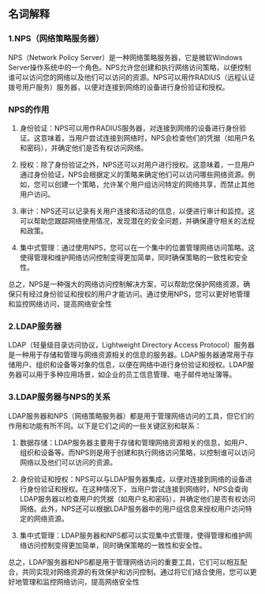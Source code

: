 ## 名词解释
### 1.NPS（网络策略服务器）

NPS（Network Policy Server）是一种网络策略服务器，它是微软Windows Server操作系统中的一个角色。NPS允许您创建和执行网络访问策略，以便控制谁可以访问您的网络以及他们可以访问的资源。NPS可以用作RADIUS（远程认证拨号用户服务）服务器，以便对连接到网络的设备进行身份验证和授权。

### NPS的作用

1. 身份验证：NPS可以用作RADIUS服务器，对连接到网络的设备进行身份验证。这意味着，当用户尝试连接到网络时，NPS会检查他们的凭据（如用户名和密码），并确定他们是否有权访问网络。

2. 授权：除了身份验证之外，NPS还可以对用户进行授权。这意味着，一旦用户通过身份验证，NPS会根据定义的策略来确定他们可以访问哪些网络资源。例如，您可以创建一个策略，允许某个用户组访问特定的网络共享，而禁止其他用户访问。

3. 审计：NPS还可以记录有关用户连接和活动的信息，以便进行审计和监控。这可以帮助您跟踪网络使用情况，发现潜在的安全问题，并确保遵守相关的法规和政策。

4. 集中式管理：通过使用NPS，您可以在一个集中的位置管理网络访问策略。这使得管理和维护网络访问控制变得更加简单，同时确保策略的一致性和安全性。

总之，NPS是一种强大的网络访问控制解决方案，可以帮助您保护网络资源，确保只有经过身份验证和授权的用户才能访问。通过使用NPS，您可以更好地管理和监控网络访问，提高网络安全性

### 2.LDAP服务器

LDAP（轻量级目录访问协议，Lightweight Directory Access Protocol）服务器是一种用于存储和管理与网络资源相关的信息的服务器。LDAP服务器通常用于存储用户、组织和设备等对象的信息，以便在网络中进行身份验证和授权。LDAP服务器可以用于多种应用场景，如企业的员工信息管理、电子邮件地址簿等。

### 3.LDAP服务器与NPS的关系

LDAP服务器和NPS（网络策略服务器）都是用于管理网络访问的工具，但它们的作用和功能有所不同。以下是它们之间的一些关键区别和联系：

1. 数据存储：LDAP服务器主要用于存储和管理网络资源相关的信息，如用户、组织和设备等。而NPS则是用于创建和执行网络访问策略，以控制谁可以访问网络以及他们可以访问的资源。

2. 身份验证和授权：NPS可以与LDAP服务器集成，以便对连接到网络的设备进行身份验证和授权。在这种情况下，当用户尝试连接到网络时，NPS会查询LDAP服务器以检查用户的凭据（如用户名和密码），并确定他们是否有权访问网络。此外，NPS还可以根据LDAP服务器中的用户组信息来授权用户访问特定的网络资源。

3. 集中式管理：LDAP服务器和NPS都可以实现集中式管理，使得管理和维护网络访问控制变得更加简单，同时确保策略的一致性和安全性。

总之，LDAP服务器和NPS都是用于管理网络访问的重要工具，它们可以相互配合，共同实现对网络资源的有效保护和访问控制。通过将它们结合使用，您可以更好地管理和监控网络访问，提高网络安全性 